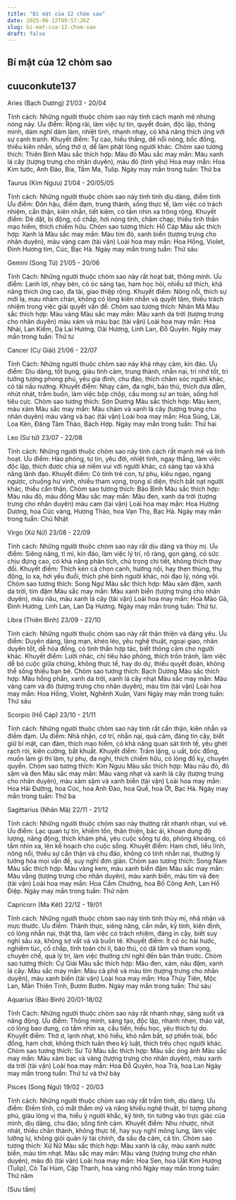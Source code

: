 ```yaml
---
title: "Bí mật của 12 chòm sao"
date: 2025-06-12T09:57:26Z
slug: bi-mat-cua-12-chom-sao
draft: false
---
```


## Bí mật của 12 chòm sao

## cuuconkute137

Aries (Bạch Dương) 21/03 - 20/04

Tính cách: Những người thuộc chòm sao này tính cách mạnh mẽ nhưng nóng nảy.
Ưu điểm: Rộng rãi, làm việc tự tin, quyết đoán, độc lập, thông minh, dám nghĩ dám làm, nhiệt tình, nhanh nhạy, có khả năng thích ứng với sự cạnh tranh.
Khuyết điểm: Tự cao, hiếu thắng, dể nổi nóng, bốc đồng, thiếu kiên nhẫn, sống thờ ơ, dể làm phật lòng người khác.
Chòm sao tương thích: Thiên Bình
Màu sắc thích hợp: Màu đỏ
Màu sắc may mắn: Màu xanh lá cây (tượng trưng cho nhân duyên), màu đỏ (tình yêu)
Hoa may mắn: Hoa Kim tước, Anh Đào, Bia, Tầm Ma, Tulip.
Ngày may mắn trong tuần: Thứ ba

Taurus (Kim Ngưu) 21/04 - 20/05/05

Tính cách: Những người thuộc chòm sao này tính tình dịu dàng, điềm tĩnh
Ưu điểm: Đôn hậu, điềm đạm, trung thành, sống thực tế, làm việc có trách nhiệm, cẩn thận, kiên nhẫn, tiết kiệm, có tầm nhìn xa trông rộng.
Khuyết điểm: Dè dặt, bị động, cố chấp, hơi nóng tính, chậm chạp, thiếu tinh thần mạo hiểm, thích chiếm hữu.
Chòm sao tương thích: Hổ Cáp
Màu sắc thích hợp: Xanh lá
Màu sắc may mắn: Màu tím đỏ, xanh biển (tượng trưng cho nhân duyên), màu vàng cam (tài vận)
Loài hoa may mắn: Hoa Hồng, Violet, Đinh Hương tím, Cúc, Bạc Hà.
Ngày may mắn trong tuần: Thứ sáu

Gemini (Song Tử) 21/05 - 20/06

Tính Cách: Những người thuộc chòm sao này rất hoạt bát, thông minh.
Ưu điểm: Lanh lợi, nhạy bén, có óc sáng tạo, ham học hỏi, nhiều sở thích, khả năng thích ứng cao, đa tài, giao thiệp rộng.
Khuyết điểm: Nông nổi, thích sự mới lạ, mau nhàm chán, không có lòng kiên nhẫn và quyết tâm, thiếu trách nhiệm trong việc giải quyết vấn đề.
Chòm sao tương thích: Nhân Mã
Màu sắc thích hợp: Màu vàng
Màu sắc may mắn: Màu xanh da trời (tượng trưng cho nhân duyên) màu xám và màu bạc (tài vận)
Loài hoa may mắn: Hoa Nhài, Lan Kiếm, Dạ Lai Hương, Oải Hương, Linh Lan, Đỗ Quyên.
Ngày may mắn trong tuần: Thứ tư

Cancer (Cự Giải) 21/06 - 22/07

Tính Cách: Những người thuộc chòm sao này khá nhạy cảm, kín đáo.
Ưu điểm: Dịu dàng, tốt bụng, giàu tình cảm, trung thành, nhẫn nại, trí nhớ tốt, trí tưởng tượng phong phú, yêu gia đình, chu đáo, thích chăm sóc người khác, có tài nấu nướng.
Khuyết điểm: Nhạy cảm, đa nghi, bảo thủ, thích dựa dẫm, nhút nhát, trầm buồn, làm việc bộp chộp, cầu mong sự an toàn, sống hơi tiêu cực.
Chòm sao tương thích: Sơn Dương
Màu sắc thích hợp: Màu kem, màu xám
Màu sắc may mắn: Màu chàm và xanh lá cây (tượng trưng cho nhân duyên) màu vàng và bạc (tài vận)
Loài hoa may mắn: Hoa Súng, Lài, Loa Kèn, Đăng Tâm Thảo, Bách Hợp.
Ngày may mắn trong tuần: Thứ hai

Leo (Sư tử)  23/07 - 22/08

Tính cách: Những người thuộc chòm sao này tính cách rất mạnh mẽ và linh hoạt.
Ưu điểm: Hào phóng, tự tin, yêu đời, nhiệt tình, ngay thẳng, làm việc độc lập, thích được chia sẻ niềm vui với người khác, có sáng tạo và khả năng lãnh đạo.
Khuyết điểm: Có tính trẻ con, tự phụ, kiêu ngạo, ngang ngược, chuộng hư vinh, nhiều tham vọng, trọng sĩ diện, thích bắt nạt người khác, thiếu cẩn thận.
Chòm sao tương thích: Bảo Bình
Màu sắc thích hợp: Màu nâu đỏ, màu đồng
Màu sắc may mắn: Màu đen, xanh da trời (tượng trưng cho nhân duyên) màu cam (tài vận)
Loài hoa may mắn: Hoa Hướng Dương, hoa Cúc vàng, Hương Thảo, hoa Vạn Thọ, Bạc Hà.
Ngày may mắn trong tuần: Chủ Nhật

Virgo (Xử Nữ) 23/08 - 22/09

Tính cách: Những người thuộc chòm sao này rất dịu dàng và thùy mị.
Ưu điểm: Siêng năng, tỉ mỉ, kín đáo, làm việc lý trí, rõ ràng, gọn gàng, có sức chịu đựng cao, có khả năng phân tích, chú trọng chi tiết, không thích thay đổi.
Khuyết điểm: Thích kén cá chọn canh, hướng nội, hay thẹn thùng, thụ động, lo xa, hơi yếu đuối, thích phê bình người khác, nói đạo lý, nóng vội.
Chòm sao tương thích: Song Ngư
Màu sắc thích hợp: Màu xám đậm, xanh da trời, tím đậm
Màu sắc may mắn: Màu xanh biển (tượng trưng cho nhân duyên), màu nâu, màu xanh lá cây (tài vận)
Loài hoa may mắn: Hoa Mào Gà, Đinh Hương, Linh Lan, Lan Dạ Hương.
Ngày may mắn trong tuần: Thứ tư.

Libra (Thiên Bình) 23/09 - 22/10

Tính cách: Những người thuộc chòm sao này rất thân thiện và đáng yêu.
Ưu điểm: Duyên dáng, lãng mạn, khéo léo, yêu nghệ thuật, ngoại giao, nhân duyên tốt, dễ hòa đồng, có tinh thần hợp tác, biết thông cảm cho người khác.
Khuyết điểm: Lười nhác, chi tiêu hào phóng, thích trốn tránh, làm việc dễ bỏ cuộc giữa chừng, không thực tế, hay do dự, thiếu quyết đoán, không thể sống thiếu bạn bè.
Chòm sao tương thích: Bạch Dương
Màu sắc thích hợp: Màu hồng phấn, xanh da trời, xanh lá cây nhạt
Màu sắc may mắn: Màu vàng cam và đỏ (tượng trưng cho nhân duyên), màu tím (tài vận)
Loài hoa may mắn: Hoa Hồng, Violet, Nghênh Xuân, Vani
Ngày may mắn trong tuần: Thứ sáu

Scorpio (Hổ Cáp) 23/10 - 21/11

Tính cách: Những người thuộc chòm sao này tính rất cẩn thận, kiên nhẫn và điềm đạm.
Ưu điểm: Nhã nhặn, cơ trí, nhẫn nại, quả cảm, đáng tin cậy, biết giữ bí mật, can đảm, thích mạo hiểm, có khả năng quan sát tinh tế, yêu ghét rạch ròi, kiên cường, bất khuất.
Khuyết điểm: Trầm lặng, u uất, bốc đồng, muốn làm gì thì làm, tự phụ, đa nghi, thích chiếm hữu, có lòng đố kỵ, chuyên quyền.
Chòm sao tương thích: Kim Ngưu
Màu sắc thích hợp: Màu nâu đỏ, đỏ sậm và đen
Màu sắc may mắn: Màu vàng nhạt và xanh lá cây (tượng trưng cho nhân duyên), màu xám sậm và xanh biển (tài vận)
Loài hoa may mắn: Hoa Hải Đường, hoa Cúc, hoa Anh Đào, hoa Quế, hoa Ớt, Bạc Hà.
Ngày may mắn trong tuần: Thứ ba

Sagittarius (Nhân Mã)  22/11 - 21/12

Tính cách: Những người thuộc chòm sao này thường rất nhanh nhạn, vui vẻ.
Ưu điểm: Lạc quan tự tin, khiếm tốn, thân thiện, bác ái, khoan dung độ lượng, năng động, thích khám phá, yêu cuộc sống tự do, phóng khoáng, có tầm nhìn xa, lên kế hoạch cho cuộc sống.
Khuyết điểm: Ham chơi, liều lĩnh, nông nổi, thiếu sự cẩn thận và chu đáo, không có tính nhẫn nại, thường lý tưởng hóa mọi vấn đề, suy nghĩ đơn giản.
Chòm sao tương thích: Song Nam
Màu sắc thích hợp: Màu vàng kem, màu xanh biển đậm
Màu sắc may mắn: Màu vằng (tượng trưng cho nhân duyên), màu xanh biển, màu tím và đen (tài vận)
Loài hoa may mắn: Hoa Cẩm Chướng, hoa Bồ Công Anh, Lan Hồ Điệp.
Ngày may mắn trong tuần: Thứ năm

Capricorn (Ma Kêt) 22/12 - 19/01

Tính cách: Những người thuộc chòm sao này tính tình thùy mị, nhã nhặn và mực thước.
Ưu điểm: Thành thực, siêng năng, cần mẫn, kỹ tính, kiên định, có lòng nhẫn nại, thật thà, làm việc có trách nhiệm, đáng in cậy, biết suy nghĩ sâu xa, không sợ vất vả và buồn tẻ.
Khuyết điểm: Ít có óc hài hước, nghiêm túc, cố chấp, tính toán chi li, bảo thủ, có dã tâm và tham vọng, chuyên chế, quá lý trí, làm việc thường chỉ nghĩ đến bản thân trước.
Chòm sao tương thích: Cự Giải
Màu sắc thích hợp: Màu đen, xám, nâu đậm, xanh lá cây.
Màu sắc may mắn: Màu cà phê và màu tím (tượng trưng cho nhân duyên), màu xanh biển (tài vận)
Loài hoa may mắn: Hoa Thủy Tiên, Mộc Lan, Mãn Thiên Tinh, Bươm Bướm.
Ngày may mắn trong tuần: Thứ sáu

Aquarius (Bảo Bình) 20/01-18/02

Tính Cách: Những người thuộc chòm sao này rất nhanh nhạy, sáng suốt và năng động.
Ưu điểm: Thông minh, sáng tạo, độc lập, nhanh nhẹn, tháo vát, có lòng bao dung, có tầm nhìn xa, cầu tiến, hiếu học, yêu thích tự do.
Khuyết điểm: Thờ ơ, lạnh nhạt, khó hiểu, khó nắm bắt, sợ phiền toái, bốc đồng, ham chơi, không thích tuân theo kỷ luật, thích trêu chọc người khác.
Chòm sao tương thích: Sư Tử
Màu sắc thích hợp: Màu sắc óng ánh
Màu sắc may mắn: Màu xám bạc và vàng (tượng trưng cho nhân duyên), màu xanh da trời (tài vận)
Loài hoa may mắn: Hoa Đỗ Quyên, hoa Trà, hoa Lan
Ngày may mắn trong tuần: Thứ tư và thứ bảy

Pisces (Song Ngư) 19/02 - 20/03

Tính cách: Những người thuộc chòm sao này rất trầm tính, dịu dàng.
Ưu điểm: Điềm tĩnh, có mắt thẩm mỹ và năng khiếu nghệ thuật, trí tượng phong phú, giàu lòng vị tha, hiểu ý người khắc, kỹ tính, tin tưởng vào trực giác của mình, dịu dàng, chu đáo, sống tình cảm.
Khuyết điểm: Nhu nhược, nhút nhát, thiếu chân thành, không thực tế, hay suy nghĩ mông lung, làm việc lưỡng lự, không giỏi quản lý tài chính, đa sầu đa cảm, cả tin.
Chòm sao tương thích: Xử Nữ
Màu sắc thích hợp: Màu xanh lá cây, màu xanh nước biển, màu tím nhạt.
Màu sắc may mắn: Màu vàng (tượng trưng cho nhân duyên), màu đỏ (tài vận)
Loài hoa may mắn: Hoa Sen, hoa Uất Kim Hương (Tulip), Cỏ Tai Hùm, Cập Thanh, hoa vàng nhỏ
Ngày may mắn trong tuần: Thứ năm

(Sưu tầm)
